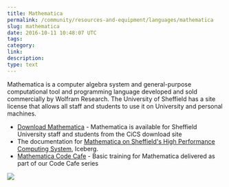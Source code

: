 ```yaml
---
title: Mathematica
permalink: /community/resources-and-equipment/languages/mathematica
slug: mathematica
date: 2016-10-11 10:48:07 UTC
tags:
category:
link:
description:
type: text
---
```


Mathematica is a computer algebra system and general-purpose computational tool and programming language developed and sold commercially by Wolfram Research.
The University of Sheffield has a site license that allows all staff and students to use it on University and personal machines.

* [Download Mathematica](https://www.sheffield.ac.uk/software/) - Mathematica is available for Sheffield University staff and students from the CiCS download site
* The documentation for [Mathematica on Sheffield's High Performance Computing System](https://docs.hpc.shef.ac.uk/en/latest/iceberg/software/apps/mathematica.html), Iceberg.
* [Mathematica Code Cafe](https://github.com/RSE-Sheffield/Code_cafe/tree/master/WolframCodeCafe) - Basic training for Mathematica delivered as part of our Code Cafe series

![](/assets/images/Mathematica.png)
